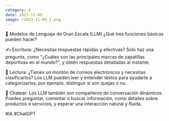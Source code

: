 ```yaml
--- 
category: A 
date: 2023-11-09 
image: /2023-11-09_1.png 
--- 
```


🌟 Modelos de Lenguaje de Gran Escala (LLM) ¿Qué tres funciones básicas pueden hacer?

✍️ Escritura: ¿Necesitas respuestas rápidas y efectivas? Solo haz una pregunta, como "¿Cuáles son las principales marcas de zapatillas deportivas en el mundo?", y obtén respuestas detalladas al instante.

📖 Lectura: ¿Tienes un montón de correos electrónicos y necesitas clasificarlos? Los LLM pueden leer y entender textos para ayudarte a categorizarlos, por ejemplo, distinguir si son quejas o no.

💬 Chatear: Los LLM también son compañeros de conversación dinámicos. Puedes preguntar, comentar o buscar información, como detalles sobre productos o servicios, y esperar una interacción natural y fluida.

#IA #ChatGPT